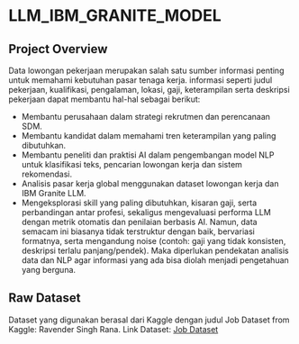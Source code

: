 # LLM_IBM_GRANITE_MODEL

## Project Overview

Data lowongan pekerjaan merupakan salah satu sumber informasi penting untuk memahami kebutuhan pasar tenaga kerja. informasi seperti judul pekerjaan, kualifikasi, pengalaman, lokasi, gaji, keterampilan serta deskripsi pekerjaan dapat membantu hal-hal sebagai berikut:
*   Membantu perusahaan dalam strategi rekrutmen dan perencanaan SDM.
*   Membantu kandidat dalam memahami  tren keterampilan yang paling dibutuhkan.
*   Membantu peneliti dan praktisi AI dalam pengembangan model NLP untuk klasifikasi teks, pencarian lowongan kerja dan sistem rekomendasi.
*   Analisis pasar kerja global menggunakan dataset lowongan kerja dan IBM Granite LLM.
*   Mengeksplorasi skill yang paling dibutuhkan, kisaran gaji, serta perbandingan antar profesi, sekaligus mengevaluasi performa LLM dengan metrik otomatis dan penilaian berbasis AI.
Namun, data semacam ini biasanya tidak terstruktur dengan baik, bervariasi formatnya, serta mengandung noise (contoh: gaji yang tidak konsisten, deskripsi terlalu panjang/pendek). Maka diperlukan pendekatan analisis data dan NLP agar informasi yang ada bisa diolah menjadi pengetahuan yang berguna.

## Raw Dataset
Dataset yang digunakan berasal dari Kaggle dengan judul Job Dataset from Kaggle: Ravender Singh Rana. Link Dataset: [Job Dataset](https://www.kaggle.com/datasets/ravindrasinghrana/job-description-dataset/data)
